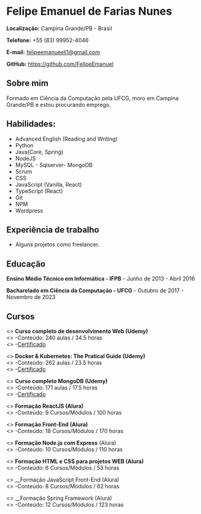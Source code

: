 # Felipe Emanuel de Farias Nunes

__Localização:__ Campina Grande/PB - Brasil

__Telefone:__ +55 (83) 99952-4046

__E-mail:__ felipeemanueell1@gmail.com

__GitHub:__ https://github.com/FelipeEmanuel

## Sobre mim

Formado em Ciência da Computação pela UFCG, moro em Campina Grande/PB e estou procurando emprego.

## Habilidades:
- Advanced English (Reading and Writing)
- Python
- Java(Core, Spring)
- NodeJS
- MySQL - Sqlserver- MongoDB
- Scrum
- CSS
- JavaScript (Vanilla, React)
- TypeScript (React)
- Git
- NPM
- Wordpress

## Experiência de trabalho

- Alguns projetos como freelancer.

## Educação

__Ensino Médio Técnico em Informática - IFPB__ - Junho de 2013 - Abril 2016

__Bacharelado em Ciência da Computação - UFCG__ - Outubro de 2017 - Novembro de 2023

## Cursos

<> __Curso completo de desenvolvimento Web (Udemy)__ <br/> 
<> -Conteúdo: 240 aulas / 34.5 horas <br/> 
<> -[Certificado](https://www.udemy.com/certificate/UC-be9d5283-a844-4627-b099-e484dd563b90/ "Visualizar!") <br/>

<> __Docker & Kubernetes: The Pratical Guide (Udemy)__ <br/> 
<> -Conteúdo: 262 aulas / 23.5 horas <br/> 
<> -[Certificado](https://www.udemy.com/certificate/UC-37512705-2234-4ed3-b369-a63954f0f7da/ "Visualizar!") <br/>

<> __Curso completo MongoDB (Udemy)__ <br/>
<> -Conteúdo: 171 aulas / 17.5 horas <br/>
<> -[Certificado](https://www.udemy.com/certificate/UC-99d931ff-d406-476d-8766-6d9b5de76d10/ "Visualizar!") <br/>

<> __Formação ReactJS (Alura)__ <br/> 
<> -Conteúdo: 9 Cursos/Módulos / 100 horas <br/> 

<> __Formação Front-End (Alura)__ <br/>
<> -Conteúdo: 18 Cursos/Módulos / 170 horas <br/>

<> __Formação Node.js com Express__ (Alura) <br/>
<> -Conteúdo: 10 Cursos/Módulos / 110 horas <br/>

<> __Formação HTML e CSS para projetos WEB (Alura)__ <br/>
<> -Conteúdo: 6 Cursos/Módulos / 53 horas <br/>

<> __Formação JavaScript Front-End (Alura) <br/>
<> -Conteúdo: 8 Cursos/Módulos / 62 horas <br/>

<> __Formação Spring Framework (Alura) <br/>
<> -Conteúdo: 12 Cursos/Módulos / 123 horas <br/>


